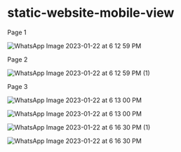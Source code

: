 # static-website-mobile-view

Page 1


![WhatsApp Image 2023-01-22 at 6 12 59 PM](https://user-images.githubusercontent.com/82379566/213916460-b63b3f89-72f3-44f0-9299-0fdd1d502349.jpeg)








Page 2


![WhatsApp Image 2023-01-22 at 6 12 59 PM (1)](https://user-images.githubusercontent.com/82379566/213916480-1eeb94ca-4cc8-4062-a342-0a703843a50b.jpeg)









Page 3

![WhatsApp Image 2023-01-22 at 6 13 00 PM](https://user-images.githubusercontent.com/82379566/213916488-b0d641d9-8233-4393-9a6e-a398a2db7623.jpeg)










![WhatsApp Image 2023-01-22 at 6 13 00 PM](https://user-images.githubusercontent.com/82379566/213916505-99ca951c-5746-4df9-ab68-6a523202903e.jpeg)










![WhatsApp Image 2023-01-22 at 6 16 30 PM (1)](https://user-images.githubusercontent.com/82379566/213916580-52fe6f0a-0310-4957-bd6c-f87814c23e18.jpeg)










![WhatsApp Image 2023-01-22 at 6 16 30 PM](https://user-images.githubusercontent.com/82379566/213916587-1e560814-7c28-4a8b-8dfd-f6812afc6688.jpeg)

